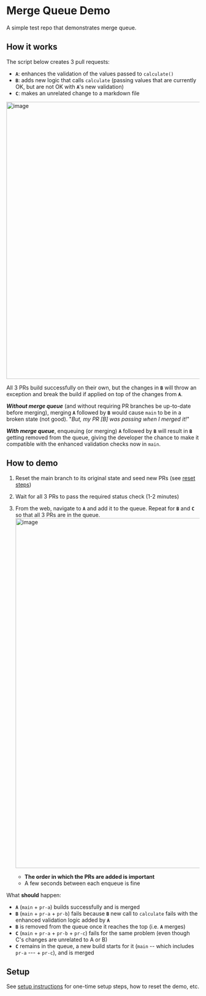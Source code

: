 # Merge Queue Demo

A simple test repo that demonstrates merge queue. 

## How it works

The script below creates 3 pull requests:

* **`A`**: enhances the validation of the values passed to  `calculate()`
* **`B`**: adds new logic that calls `calculate` (passing values that are currently OK, but are not OK with **`A`**'s new validation)
* **`C`**: makes an unrelated change to a markdown file

<img width="723" alt="image" src="https://user-images.githubusercontent.com/2503052/205069631-235be39d-63d4-4ddc-bcfa-a700a24b5139.png">

All 3 PRs build successfully on their own, but the changes in **`B`** will throw an exception and break the build if applied on top of the changes from **`A`**.

_**Without merge queue**_ (and without requiring PR branches be up-to-date before merging), merging **`A`** followed by **`B`** would cause `main` to be in a broken state (not good). "_But, my PR [B] was passing when I merged it!_"

_**With merge queue**_, enqueuing (or merging) **`A`** followed by **`B`** will result in **`B`** getting removed from the queue, giving the developer the chance to make it compatible with the enhanced validation checks now in `main`.

## How to demo

1. Reset the main branch to its original state and seed new PRs (see [reset steps](./setup.md))

2. Wait for all 3 PRs to pass the required status check (1-2 minutes)   

3. From the web, navigate to **`A`** and add it to the queue. Repeat for **`B`** and **`C`** so that all 3 PRs are in the queue.
   <img width="913" alt="image" src="https://user-images.githubusercontent.com/2503052/205069843-bfa4b0ae-f0bf-4a7d-97ad-dea20bcccbce.png">
   * **The order in which the PRs are added is important**
   * A few seconds between each enqueue is fine

What **should** happen:

* **`A`** (`main` + `pr-a`) builds successfully and is merged
* **`B`** (`main` + `pr-a` + `pr-b`) fails because **`B`** new call to `calculate` fails with the enhanced validation logic added by **`A`**
* **`B`** is removed from the queue once it reaches the top (i.e. **`A`** merges)
* **`C`** (`main` + `pr-a` + `pr-b` + `pr-c`) fails for the same problem (even though C's changes are unrelated to A or B)
* **`C`** remains in the queue, a new build starts for it (`main` -- which includes `pr-a` --- + `pr-c`), and is merged

## Setup

See [setup instructions](setup.md) for one-time setup steps, how to reset the demo, etc.